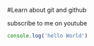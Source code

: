#Learn about git and github

subscribe to me on youtube

```javascript
console.log('hello World')

```